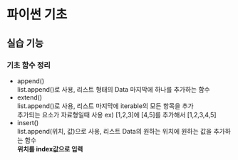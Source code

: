 # 파이썬 기초
## 실습 기능
### 기초 함수 정리
- append()  
list.append()로 사용, 리스트 형태의 Data 마지막에 하나를 추가하는 함수
- extend()  
list.append()로 사용, 리스트 마지막에 iterable의 모든 항목을 추가  
추가되는 요소가 자료형일때 사용 
ex) [1,2,3]에 [4,5]를 추가해서 [1,2,3,4,5]
- insert()  
list.append(위치, 값)으로 사용, 리스트 Data의 원하는 위치에 원하는 값을 추가하는 함수  
**위치를 index값으로 입력**
